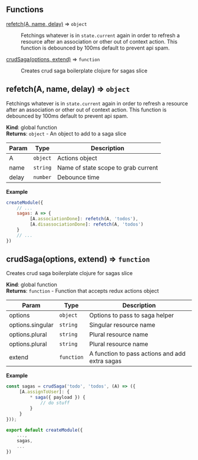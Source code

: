 ## Functions

<dl>
<dt><a href="#refetch">refetch(A, name, delay)</a> ⇒ <code>object</code></dt>
<dd><p>Fetchings whatever is in <code>state.current</code> again in order to
refresh a resource after an association or other out of context action.
This function is debounced by 100ms default to prevent api spam.</p>
</dd>
<dt><a href="#crudSaga">crudSaga(options, extend)</a> ⇒ <code>function</code></dt>
<dd><p>Creates crud saga boilerplate clojure for sagas slice</p>
</dd>
</dl>

<a name="refetch"></a>

## refetch(A, name, delay) ⇒ <code>object</code>
Fetchings whatever is in `state.current` again in order to
refresh a resource after an association or other out of context action.
This function is debounced by 100ms default to prevent api spam.

**Kind**: global function  
**Returns**: <code>object</code> - An object to add to a saga slice  

| Param | Type | Description |
| --- | --- | --- |
| A | <code>object</code> | Actions object |
| name | <code>string</code> | Name of state scope to grab current |
| delay | <code>number</code> | Debounce time |

**Example**  
```js
createModule({
    // ...
    sagas: A => {
         [A.associationDone]: refetch(A, 'todos'),
         [A.disassociationDone]: refetch(A, 'todos')
    }
    // ...
})
```
<a name="crudSaga"></a>

## crudSaga(options, extend) ⇒ <code>function</code>
Creates crud saga boilerplate clojure for sagas slice

**Kind**: global function  
**Returns**: <code>function</code> - Function that accepts redux actions object  

| Param | Type | Description |
| --- | --- | --- |
| options | <code>object</code> | Options to pass to saga helper |
| options.singular | <code>string</code> | Singular resource name |
| options.plural | <code>string</code> | Plural resource name |
| options.plural | <code>string</code> | Plural resource name |
| extend | <code>function</code> | A function to pass actions and add extra sagas |

**Example**  
```js
const sagas = crudSaga('todo', 'todos', (A) => ({
     [A.assignToUser]: {
         * saga({ payload }) {
             // do stuff
         }
     }
}));

export default createModule({
    ...,
    sagas,
    ...
})
```
